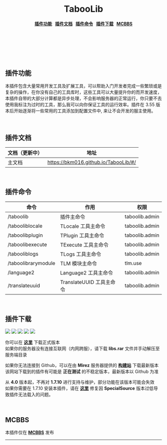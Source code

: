 <h1 align="center">
  <br>
  <br>
  <br>
  TabooLib
  <h4 align="center">
    <a href="#function">插件功能</a>&nbsp;&nbsp;
    <a href="#document">插件文档</a>&nbsp;&nbsp;
    <a href="#commands">插件命令</a>&nbsp;&nbsp;
    <a href="#download">插件下载</a>&nbsp;&nbsp;
    <a href="#mcbbs">MCBBS</a>
  </h4>
  <br>
  <br>
  <br>
  <br>
  <br>
</h1>

<a name="function"></a>
插件功能
---
本插件包含大量常用开发工具及扩展工具，可以帮助入门开发者完成一些繁琐或是复杂的操作，在你没有自己的工具库时，这些工具可以大量提升你的而开发速度，本插件自带的大部分计算都是异步处理，不会影响服务器的正常运行，你只要不去使用我标注为过时的工具，那么我可以向你保证工具的运行效率。插件在 3.55 版本后开始逐渐将一些常用的工具添加到配置文件中, 来让不会开发的服主使用。

<br>

<a name="document"></a>
插件文档
---
| 文档（更新中） | 地址 |
| --- | --- |
| 主文档 | https://bkm016.github.io/TabooLib/#/ |

<br>

<a name="commands"></a>
插件命令
---
| 命令 | 作用 | 权限 |
| --- | --- | --- |
| /taboolib | 插件主命令 | taboolib.admin |
| /tabooliblocale | TLocale 工具主命令 | taboolib.admin |
| /taboolibplugin | TPlugin 工具主命令 | taboolib.admin |
| /taboolibexecute | TExecute 工具主命令 | taboolib.admin |
| /tabooliblogs | TLogs 工具主命令 | taboolib.admin |
| /taboolibrarymodule | TLM 模块主命令 | tlm.use |
| /language2 | Language2 工具主命令 | taboolib.admin |
| /translateuuid | TranslateUUID 工具主命令 | taboolib.admin |

<br>

<a name="download"></a>
插件下载
---
[![](http://jenkins.mirez.cc/buildStatus/icon?job=TabooLib)](http://jenkins.mirez.cc/job/TabooLib/)
[![](https://img.shields.io/github/downloads/Bkm016/TabooLib/total.svg)](https://github.com/Bkm016/TabooLib/releases)
[![](https://img.shields.io/github/release/Bkm016/TabooLib.svg)](https://github.com/Bkm016/TabooLib/tags)
[![](https://img.shields.io/github/stars/Bkm016/TabooLib.svg?style=flat-square&label=Stars)](https://github.com/Bkm016/TabooLib)
[![](https://jitpack.io/v/Bkm016/TabooLib.svg)](https://jitpack.io/#Bkm016/TabooLib)

你可以在 [**这里**](https://github.com/Bkm016/TabooLib/releases) 下载正式版本  
如果你的服务器没有连接互联网（内网跨服），请下载 **libs.rar** 文件并手动解压至服务端目录  

如果你无法连接到 Github，可以在由 **Mirez** 服务器提供的 [**构建站**](http://jenkins.15imc.com:8080/job/TabooLib/) 下载最新版本  
该网站下载到的插件有可能是 **正在测试** 的不稳定版本，最新版本以 Github 为准  

从 **4.0** 版本起，不再对 **1.7.10** 进行支持与维护，部分功能在该版本可能会失效  
如果你需要在 1.7.10 安装本插件，请在 [**这里**](https://pcd.ac.cn/2018/05/19/71/) 修复因 **SpecialSource** 版本过低导致插件无法载入的问题。

<br>

<a name="mcbbs"></a>
MCBBS
---
本插件仅在 [**MCBBS**](http://www.mcbbs.net/thread-773065-1-1.html) 发布
<hr>
